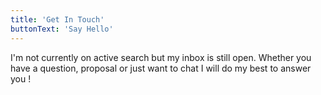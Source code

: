 ```yaml
---
title: 'Get In Touch'
buttonText: 'Say Hello'
---
```


I'm not currently on active search but my inbox is still open. Whether you have a question, proposal or just want to chat I will do my best to answer you !
